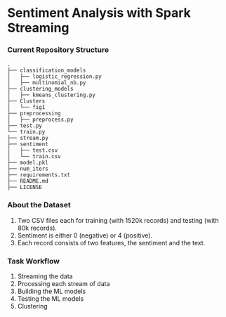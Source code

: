 # Sentiment Analysis with Spark Streaming
### Current Repository Structure
```
.
├── classification_models
│   ├── logistic_regression.py
│   ├── multinomial_nb.py
├── clustering_models
│   ├── kmeans_clustering.py
├── Clusters
│   └── fig1
├── preprocessing
│   ├── preprocess.py
├── test.py
└── train.py
├── stream.py
├── sentiment
│   ├── test.csv
│   └── train.csv
├── model.pkl
├── num_iters
├── requirements.txt
├── README.md
├── LICENSE
```
### About the Dataset
1. Two CSV files each for training (with 1520k records) and testing (with 80k records).
2. Sentiment is either 0 (negative) or 4 (positive).
3. Each record consists of two features, the sentiment and the text.

### Task Workflow
1. Streaming the data
2. Processing each stream of data
3. Building the ML models
4. Testing the ML models
5. Clustering

